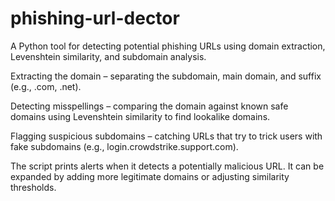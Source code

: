 # phishing-url-dector
A Python tool for detecting potential phishing URLs using domain extraction, Levenshtein similarity, and subdomain analysis.

Extracting the domain – separating the subdomain, main domain, and suffix (e.g., .com, .net).

Detecting misspellings – comparing the domain against known safe domains using Levenshtein similarity to find lookalike domains.

Flagging suspicious subdomains – catching URLs that try to trick users with fake subdomains (e.g., login.crowdstrike.support.com).

The script prints alerts when it detects a potentially malicious URL. It can be expanded by adding more legitimate domains or adjusting similarity thresholds.
